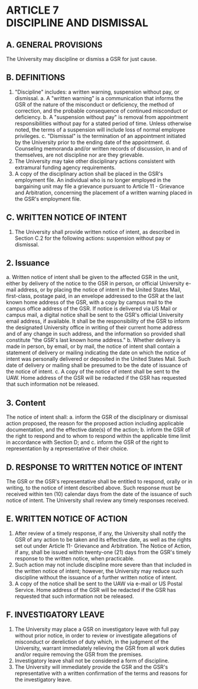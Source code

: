 # ARTICLE 7 <br> DISCIPLINE AND DISMISSAL 

## A. GENERAL PROVISIONS

The University may discipline or dismiss a GSR for just cause.

## B. DEFINITIONS

1. "Discipline" includes: a written warning, suspension without pay, or dismissal.
a. A "written warning" is a communication that informs the GSR of the nature of the misconduct or deficiency, the method of correction, and the probable consequence of continued misconduct or deficiency.
b. A "suspension without pay" is removal from appointment responsibilities without pay for a stated period of time. Unless otherwise noted, the terms of a suspension will include loss of normal employee privileges.
c. "Dismissal" is the termination of an appointment initiated by the University prior to the ending date of the appointment.
d. Counseling memoranda and/or written records of discussion, in and of themselves, are not discipline nor are they grievable.
2. The University may take other disciplinary actions consistent with extramural funding agency requirements.
3. A copy of the disciplinary action shall be placed in the GSR's employment file. An individual who is no longer employed in the bargaining unit may file a grievance pursuant to Article 11 - Grievance and Arbitration, concerning the placement of a written warning placed in the GSR's employment file.

## C. WRITTEN NOTICE OF INTENT

1. The University shall provide written notice of intent, as described in Section C.2 for the following actions: suspension without pay or dismissal.

## 2. Issuance

a. Written notice of intent shall be given to the affected GSR in the unit, either by delivery of the notice to the GSR in person, or official University e-mail address, or by placing the notice of intent in the United States Mail, first-class, postage paid, in an envelope addressed to the GSR at the last known home address of the GSR, with a copy by campus mail to the campus office address of the GSR. If notice is delivered via US Mail or campus mail, a digital notice shall be sent to the GSR's official University email address, if available. It shall be the responsibility of the GSR to inform the designated University office in writing of their current home address and of any change in such address, and the information so provided shall constitute "the GSR's last known home address."
b. Whether delivery is made in person, by email, or by mail, the notice of intent shall contain a statement of delivery or mailing indicating the date on which the notice of intent was personally delivered or deposited in the United States Mail. Such date of delivery or mailing shall be presumed to be the date of issuance of the notice of intent.
c. A copy of the notice of intent shall be sent to the UAW. Home address of the GSR will be redacted if the GSR has requested that such information not be released.

## 3. Content

The notice of intent shall:
a. inform the GSR of the disciplinary or dismissal action proposed, the reason for the proposed action including applicable documentation, and the effective date(s) of the action;
b. inform the GSR of the right to respond and to whom to respond within the applicable time limit in accordance with Section D; and
c. inform the GSR of the right to representation by a representative of their choice.

## D. RESPONSE TO WRITTEN NOTICE OF INTENT

The GSR or the GSR's representative shall be entitled to respond, orally or in writing, to the notice of intent described above. Such response must be received within ten (10) calendar days from the date of the issuance of such notice of intent. The University shall review any timely responses received.

## E. WRITTEN NOTICE OF ACTION

1. After review of a timely response, if any, the University shall notify the GSR of any action to be taken and its effective date, as well as the rights set out under Article 11- Grievance and Arbitration. The Notice of Action, if any, shall be issued within twenty-one (21) days from the GSR's timely response to the written notice, when practicable.
2. Such action may not include discipline more severe than that included in the written notice of intent; however, the University may reduce such discipline without the issuance of a further written notice of intent.
3. A copy of the notice shall be sent to the UAW via e-mail or US Postal Service. Home address of the GSR will be redacted if the GSR has requested that such information not be released.

## F. INVESTIGATORY LEAVE

1. The University may place a GSR on investigatory leave with full pay without prior notice, in order to review or investigate allegations of misconduct or dereliction of duty which, in the judgment of the University, warrant immediately relieving the GSR from all work duties and/or require removing the GSR from the premises.
2. Investigatory leave shall not be considered a form of discipline.
3. The University will immediately provide the GSR and the GSR's representative with a written confirmation of the terms and reasons for the investigatory leave.
